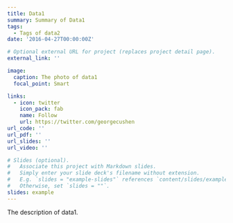 ```yaml
---
title: Data1
summary: Summary of Data1
tags:
  - Tags of data2
date: '2016-04-27T00:00:00Z'

# Optional external URL for project (replaces project detail page).
external_link: ''

image:
  caption: The photo of data1
  focal_point: Smart

links:
  - icon: twitter
    icon_pack: fab
    name: Follow
    url: https://twitter.com/georgecushen
url_code: ''
url_pdf: ''
url_slides: ''
url_video: ''

# Slides (optional).
#   Associate this project with Markdown slides.
#   Simply enter your slide deck's filename without extension.
#   E.g. `slides = "example-slides"` references `content/slides/example-slides.md`.
#   Otherwise, set `slides = ""`.
slides: example
---
```


The description of data1. 
